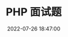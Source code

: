 ---
title: PHP 面试题
date: 2022-07-26 18:47:00
description: 网上发现的一份不错的面试题, 答案根据自己的认识整理了一份.
categories:
- 面试
tags:
- php
- mysql
---